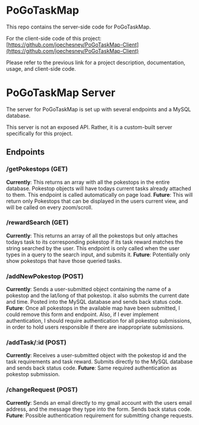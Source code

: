 # PoGoTaskMap

This repo contains the server-side code for PoGoTaskMap.

For the client-side code of this project: [https://github.com/joechesney/PoGoTaskMap-Client](https://github.com/joechesney/PoGoTaskMap-Client)

Please refer to the previous link for a project description, documentation, usage, and client-side code.

# PoGoTaskMap Server

The server for PoGoTaskMap is set up with several endpoints and a MySQL database.

This server is not an exposed API. Rather, it is a custom-built server specifically for this project.

## Endpoints

### /getPokestops (GET)
  **Currently**: This returns an array with all the pokestops in the entire database. Pokestop objects will have todays current tasks already attached to them. This endpoint is called automatically on page load.
  **Future**: This will return only Pokestops that can be displayed in the users current view, and will be called on every zoom/scroll.

### /rewardSearch (GET)
  **Currently**: This returns an array of all the pokestops but only attaches todays task to its corresponding pokestop if its task reward matches the string searched by the user. This endpoint is only called when the user types in a query to the search input, and submits it.
  **Future**: Potentially only show pokestops that have those queried tasks.

### /addNewPokestop (POST)
  **Currently**: Sends a user-submitted object containing the name of a pokestop and the lat/long of that pokestop. it also submits the current date and time. Posted into the MySQL database and sends back status code.
  **Future**: Once all pokestops in the available map have been submitted, I could remove this form and endpoint. Also, if I ever implement authentication, I should require authentication for all pokestop submissions, in order to hold users responsible if there are inappropriate submissions.

### /addTask/:id (POST)
  **Currently**: Receives a user-submitted object with the pokestop id and the task requirements and task reward. Submits directly to the MySQL database and sends back status code.
  **Future**: Same required authentication as pokestop submission.

### /changeRequest (POST)
  **Currently**: Sends an email directly to my gmail account with the users email address, and the message they type into the form. Sends back status code.
  **Future**: Possible authentication requirement for submitting change requests.